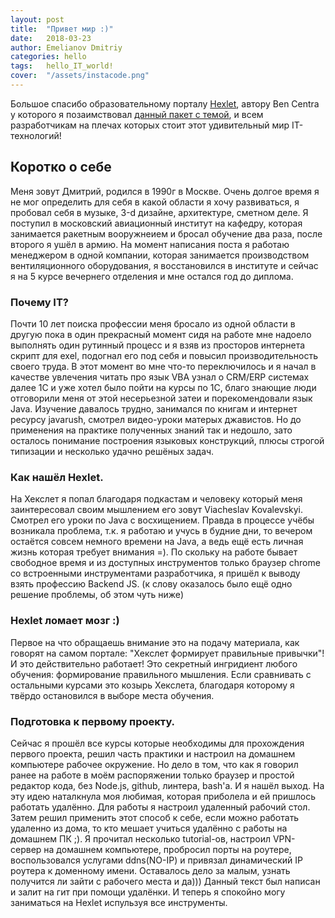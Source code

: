 ```yaml
---
layout: post
title:  "Привет мир :)"
date:   2018-03-23
author: Emelianov Dmitriy
categories: hello
tags:	hello_IT_world!
cover:  "/assets/instacode.png"
---
```


Большое спасибо образовательному порталу [Hexlet](https://ru.hexlet.io/), автору Ben Centra у которого я позаимствовал [данный пакет с темой](http://jekyllthemes.org/themes/centrarium/), и всем разработчикам на плечах которых стоит этот удивительный мир IT-технологий!

## Коротко о себе

Меня зовут Дмитрий, родился в 1990г в Москве. Очень долгое время я не мог определить для себя в какой области я хочу развиваться, я пробовал себя в музыке, 3-d дизайне, архитектуре, сметном деле. Я поступил в московский авиационный институт на кафедру, которая занимается ракетным вооружнеием и бросал обучение два раза, после второго я ушёл в армию. На момент написания поста я работаю менеджером в одной компании, которая занимается производством вентиляционного оборудования, я восстановился в институте и сейчас я на 5 курсе вечернего отделения и мне остался год до диплома. 

### Почему IT?

Почти 10 лет поиска профессии меня бросало из одной области в другую пока в один прекрасный момент сидя на работе мне надоело выполнять один рутинный процесс и я взяв из просторов интернета скрипт для exel, подогнал его под себя и повысил производительность своего труда. В этот момент во мне что-то переключилось и я начал в качестве увлечения читать про язык VBA узнал о CRM/ERP системах далее 1С и уже хотел было пойти на курсы по 1С, благо знающие люди отговорили меня от этой несерьезной затеи и порекомендовали язык Java. Изучение давалось трудно, занимался по книгам и интернет ресурсу javarush, смотрел видео-уроки матерых джавистов. Но до применения на практике полученных знаний так и недошло, зато осталось понимание построения языковых конструкций, плюсы строгой типизации и несколько удачно решёных задач.

### Как нашёл Hexlet.

На Хекслет я попал благодаря подкастам и человеку который меня заинтересовал своим мышлением его зовут Viacheslav Kovalevskyi. Смотрел его уроки по Java с восхищением. Правда в процессе учёбы возникала проблема, т.к. я работаю и учусь в будние дни, то вечером остаётся совсем немного времени на Java, а ведь ещё есть личная жизнь которая требует внимания =). По скольку на работе бывает свободное время и из доступных инструментов только браузер chrome со встроенными инструментами разработчика, я пришёл к выводу взять профессию Backend JS. (к слову оказалось было ещё одно решение проблемы, об этом чуть ниже)

### Hexlet ломает мозг :)

Первое на что обращаешь внимание это на подачу материала, как говорят на самом портале: "Хекслет формирует правильные привычки"! И это действительно работает! Это секретный ингридиент любого обучения: формирование правильного мышления. Если сравнивать с остальными курсами это козырь Хекслета, благодаря которому я твёрдо остановился в выборе места обучения.

### Подготовка к первому проекту.

Сейчас я прошёл все курсы которые необходимы для прохождения первого проекта, решил часть практики и настроил на домашнем компьютере рабочее окружение. Но дело в том, что как я говорил ранее на работе в моём распоряжении только браузер и простой редактор кода, без Node.js, github, линтера, bash'a. И я нашёл выход. На эту идею наталкнула моя любимая, которая приболела и ей пришлось работать удалённо. Для работы я настроил удаленный рабочий стол. Затем решил применить этот способ к себе, если можно работать удаленно из дома, то кто мешает учиться удалённо с работы на домашнем ПК ;). Я прочитал несколько tutorial-ов, настроил VPN-сервер на домашнем компьютере, пробросил порты на роутере, воспользовался услугами ddns(NO-IP) и привязал динамический IP роутера к доменному имени. Оставалось дело за малым, узнать получится ли зайти с рабочего места и да))) Данный текст был написан и залит на гит при помощи удалёнки. И теперь я спокойно могу заниматься на Hexlet испульзуя все инструменты.
